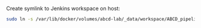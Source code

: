 Create symlink to Jenkins workspace on host:

```bash
sudo ln -s /var/lib/docker/volumes/abcd-lab/_data/workspace/ABCD_pipeline /var/jenkins_home/workspace/ABCD_pipeline
```